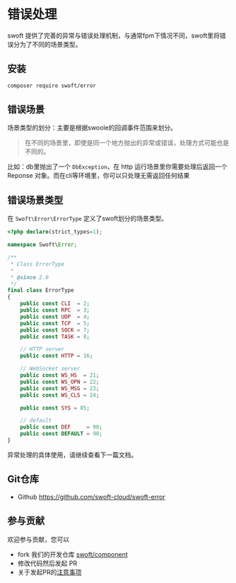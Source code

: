 # 错误处理

swoft 提供了完善的异常与错误处理机制，与通常fpm下情况不同，swoft里将错误分为了不同的场景类型。

## 安装

```bash
composer require swoft/error
```

## 错误场景

场景类型的划分：主要是根据swoole的回调事件范围来划分。

> 在不同的场景里，即使是同一个地方抛出的异常或错误，处理方式可能也是不同的。

比如：db里抛出了一个 `DbException`，在 http 运行场景里你需要处理后返回一个 Reponse 对象。而在cli等环境里，你可以只处理无需返回任何结果

## 错误场景类型

在 `Swoft\Error\ErrorType` 定义了swoft划分的场景类型。

```php
<?php declare(strict_types=1);

namespace Swoft\Error;

/**
 * Class ErrorType
 *
 * @since 2.0
 */
final class ErrorType
{
    public const CLI  = 2;
    public const RPC  = 3;
    public const UDP  = 4;
    public const TCP  = 5;
    public const SOCK = 7;
    public const TASK = 8;

    // HTTP server
    public const HTTP = 16;

    // WebSocket server
    public const WS_HS  = 21;
    public const WS_OPN = 22;
    public const WS_MSG = 23;
    public const WS_CLS = 24;

    public const SYS = 85;

    // default
    public const DEF     = 90;
    public const DEFAULT = 90;
}
```

异常处理的具体使用，请继续查看下一篇文档。

## Git仓库

- Github https://github.com/swoft-cloud/swoft-error

## 参与贡献

欢迎参与贡献，您可以

- fork 我们的开发仓库 [swoft/component](https://github.com/swoft-cloud/swoft-component)
- 修改代码然后发起 PR
- 关于发起PR的[注意事项](https://github.com/swoft-cloud/swoft/issues/829)
